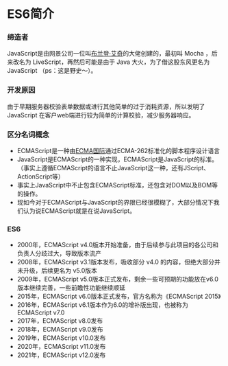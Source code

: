 # ES6简介

### 缔造者
JavaScript是由网景公司一位叫[布兰登·艾奇](https://ws.wiki.fallingwaterdesignbuild.com/wiki/%E5%B8%83%E8%98%AD%E7%99%BB%C2%B7%E8%89%BE%E5%85%8B)的大佬创建的，最初叫 Mocha ，后来改名为 LiveScript，再然后可能是由于 Java 大火，为了借这股东风更名为 JavaScript （ps：这是野史～）。

### 开发原因
由于早期服务器校验表单数据或进行其他简单的过于消耗资源，所以发明了 JavaScript 在客户web端进行较为简单的计算校验，减少服务器响应。

### 区分名词概念
- ECMAScript是一种由[ECMA国际](https://ws.wiki.fallingwaterdesignbuild.com/wiki/Ecma%E5%9B%BD%E9%99%85)通过ECMA-262标准化的脚本程序设计语言
- JavaScript是ECMAScript的一种实现，ECMAScript是JavaScript的标准。（事实上遵循ECMAScript的语言不止JavaScript这一种，还有JScript、ActionScript等）
- 事实上JavaScript中不止包含ECMAScript标准，还包含对DOM以及BOM等的操作。
- 现如今对于ECMAScript与JavaScript的界限已经很模糊了，大部分情况下我们认为说ECMAScript就是在说JavaScript。

### ES6
- 2000年，ECMAScript v4.0版本开始准备，由于后续参与此项目的各公司和负责人分歧过大，导致版本流产
- 2008年，ECMAScript v3.1版本发布，吸收部分 v4.0 的内容，但绝大部分并未升级，后续更名为 v5.0版本
- 2009年，ECMAScript v5.0版本正式发布，剩余一些可预期的功能放在v6.0版本继续完善，一些前瞻性功能继续顺延
- 2015年，ECMAScript v6.0版本正式发布，官方名称为《ECMAScript 2015》
- 2016年，ECMAScript v6.1版本作为6.0的增补版出现，也被称为 ECMAScript v7.0
- 2017年，ECMAScript v8.0发布
- 2018年，ECMAScript v9.0发布
- 2019年，ECMAScript v10.0发布
- 2020年，ECMAScript v11.0发布
- 2021年，ECMAScript v12.0发布
